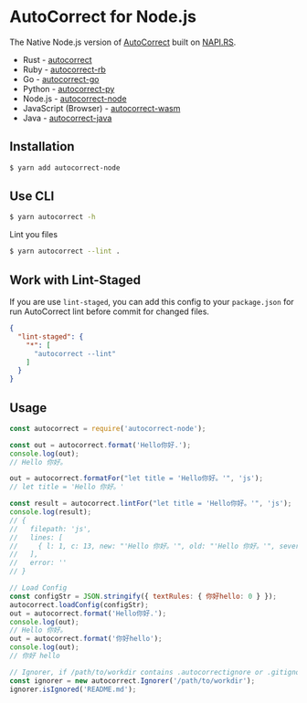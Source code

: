 # AutoCorrect for Node.js

The Native Node.js version of [AutoCorrect](https://github.com/huacnlee/autocorrect) built on [NAPI.RS](https://napi.rs).

- Rust - [autocorrect](https://github.com/huacnlee/autocorrect)
- Ruby - [autocorrect-rb](https://github.com/huacnlee/autocorrect/tree/main/autocorrect-rb)
- Go - [autocorrect-go](https://github.com/longbridgeapp/autocorrect)
- Python - [autocorrect-py](https://github.com/huacnlee/autocorrect/tree/main/autocorrect-py)
- Node.js - [autocorrect-node](https://github.com/huacnlee/autocorrect/tree/main/autocorrect-node)
- JavaScript (Browser) - [autocorrect-wasm](https://github.com/huacnlee/autocorrect/tree/main/autocorrect-wasm)
- Java - [autocorrect-java](https://github.com/huacnlee/autocorrect/tree/main/autocorrect-java)

## Installation

```bash
$ yarn add autocorrect-node
```

## Use CLI

```bash
$ yarn autocorrect -h
```

Lint you files

```bash
$ yarn autocorrect --lint .
```

## Work with Lint-Staged

If you are use `lint-staged`, you can add this config to your `package.json` for run AutoCorrect lint before commit for changed files.

```json
{
  "lint-staged": {
    "*": [
      "autocorrect --lint"
    ]
  }
}
```

## Usage

```js
const autocorrect = require('autocorrect-node');

const out = autocorrect.format('Hello你好.');
console.log(out);
// Hello 你好。

out = autocorrect.formatFor("let title = 'Hello你好。'", 'js');
// let title = 'Hello 你好。'

const result = autocorrect.lintFor("let title = 'Hello你好。'", 'js');
console.log(result);
// {
//   filepath: 'js',
//   lines: [
//     { l: 1, c: 13, new: "'Hello 你好。'", old: "'Hello 你好。'", severity: 1 }
//   ],
//   error: ''
// }

// Load Config
const configStr = JSON.stringify({ textRules: { 你好hello: 0 } });
autocorrect.loadConfig(configStr);
out = autocorrect.format('Hello你好.');
console.log(out);
// Hello 你好。
out = autocorrect.format('你好hello');
console.log(out);
// 你好 hello

// Ignorer, if /path/to/workdir contains .autocorrectignore or .gitignore
const ignorer = new autocorrect.Ignorer('/path/to/workdir');
ignorer.isIgnored('README.md');
```
